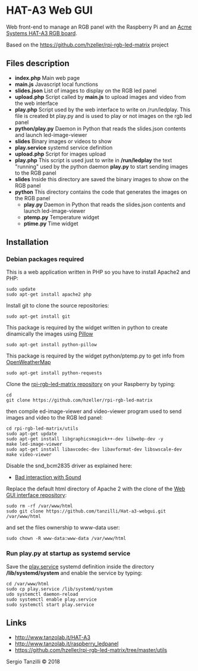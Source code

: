 # HAT-A3 Web GUI

Web front-end to manage an RGB panel with the Raspberry Pi and an [Acme Systems 
HAT-A3 RGB board](http://www.tanzolab.it/HAT-A3).

Based on the  https://github.com/hzeller/rpi-rgb-led-matrix project

## Files description

* __index.php__ Main web page
* __main.js__ Javascript local functions
* __slides.json__ List of images to display on the RGB led panel
* __upload.php__ Script called by __main.js__ to upload images and video from the web interface
* __play.php__ Script used by the web interface to write on /run/ledplay. This file is created bt play.py and is used to play or not images on the rgb led panel
* __python/play.py__ Daemon in Python that reads the slides.json contents and launch led-image-viewer
* __slides__ Binary images or videos to show
* __play.service__ systemd service definition
* __upload.php__ Script for images upload
* __play.php__ This script is used just to write in __/run/ledplay__ the text "running" used by the python daemon __play.py__ to start sending images to the RGB panel
* __slides__ Inside this directory are saved the binary images to show on the RGB panel
* __python__ This directory contains the code that generates the images on the RGB panel
	* __play.py__ Daemon in Python that reads the slides.json contents and launch led-image-viewer
	* __ptemp.py__ Temperature widget
	* __ptime.py__ Time widget

## Installation

### Debian packages required

This is a web application written in PHP so you have to install Apache2 and PHP: 

	sudo update
	sudo apt-get install apache2 php

Install git to clone the source repositories:

	sudo apt-get install git

This package is required by the widget written in python to create dinamically the images using [Pillow](https://python-pillow.org/)

	sudo apt-get install python-pillow

This package is required by the widget python/ptemp.py to get info from [OpenWeatherMap](https://openweathermap.org/)

	sudo apt-get install python-requests

Clone the [rpi-rgb-led-matrix repository](https://github.com/hzeller/rpi-rgb-led-matrix) 
on your Raspberry by typing:

	cd
	git clone https://github.com/hzeller/rpi-rgb-led-matrix 

then compile ed-image-viewer and video-viewer program used to send images and video
to the RGB led panel:

	cd rpi-rgb-led-matrix/utils
	sudo apt-get update
	sudo apt-get install libgraphicsmagick++-dev libwebp-dev -y
	make led-image-viewer
	sudo apt-get install libavcodec-dev libavformat-dev libswscale-dev
	make video-viewer	

Disable the snd_bcm2835 driver as explained here:

* [Bad interaction with Sound](https://github.com/hzeller/rpi-rgb-led-matrix#bad-interaction-with-sound)

Replace the default html directory of Apache 2 with the clone of 
the [Web GUI interface repository](https://github.com/tanzilli/Hat-a3-webgui):

	sudo rm -rf /var/www/html
	sudo git clone https://github.com/tanzilli/Hat-a3-webgui.git /var/www/html

and set the files ownership to www-data user:

	sudo chown -R www-data:www-data /var/www/html

### Run play.py at startup as systemd service

Save the [play.service](play.service) systemd definition inside the
directory  __/lib/systemd/system__ and enable the service by typing:

	cd /var/www/html
	sudo cp play.service /lib/systemd/system
	udo systemctl daemon-reload
	sudo systemctl enable play.service	
	sudo systemctl start play.service	

## Links
	
* http://www.tanzolab.it/HAT-A3
* http://www.tanzolab.it/raspberry_ledpanel
* https://github.com/hzeller/rpi-rgb-led-matrix/tree/master/utils

Sergio Tanzilli &copy; 2018

